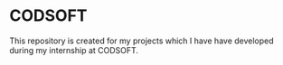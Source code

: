 # CODSOFT
This repository is created for my projects which I have have developed during my internship at CODSOFT.
